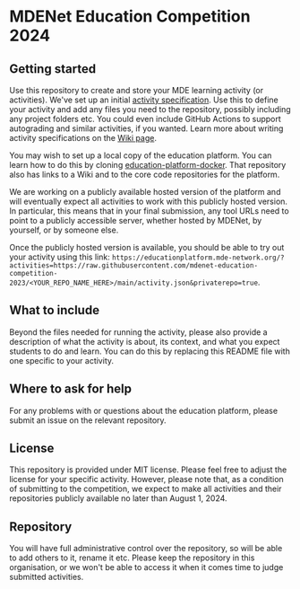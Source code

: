 # MDENet Education Competition 2024

## Getting started

Use this repository to create and store your MDE learning activity (or activities). 
We've set up an initial [activity specification](activity.json).
Use this to define your activity and add any files you need to the repository, possibly including any project folders etc.
You could even include GitHub Actions to support autograding and similar activities, if you wanted.
Learn more about writing activity specifications on the [Wiki page](https://github.com/mdenet/educationplatform/wiki/Creating-an-Activity).

You may wish to set up a local copy of the education platform.
You can learn how to do this by cloning [education-platform-docker](https://github.com/mdenet/educationplatform-docker).
That repository also has links to a Wiki and to the core code repositories for the platform.

We are working on a publicly available hosted version of the platform and will eventually expect all activities to work with this publicly hosted version.
In particular, this means that in your final submission, any tool URLs need to point to a publicly accessible server, whether hosted by MDENet, by yourself, or by someone else.

Once the publicly hosted version is available, you should be able to try out your activity using this link: `https://educationplatform.mde-network.org/?activities=https://raw.githubusercontent.com/mdenet-education-competition-2023/<YOUR_REPO_NAME_HERE>/main/activity.json&privaterepo=true`.

## What to include

Beyond the files needed for running the activity, please also provide a description of what the activity is about, its context, and what you expect students to do and learn.
You can do this by replacing this README file with one specific to your activity.

## Where to ask for help

For any problems with or questions about the education platform, please submit an issue on the relevant repository.

## License

This repository is provided under MIT license. 
Please feel free to adjust the license for your specific activity.
However, please note that, as a condition of submitting to the competition, we expect to make all activities and their repositories publicly available no later than August 1, 2024.

## Repository

You will have full administrative control over the repository, so will be able to add others to it, rename it etc.
Please keep the repository in this organisation, or we won't be able to access it when it comes time to judge submitted activities.

